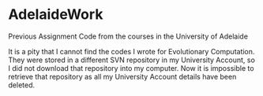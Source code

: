 # AdelaideWork
Previous Assignment Code from the courses in the University of Adelaide

It is a pity that I cannot find the codes I wrote for Evolutionary Computation. They were stored in a different
SVN repository in my University Account, so I did not download that repository into my computer.
Now it is impossible to retrieve that repository as all my University Account details have been deleted.

